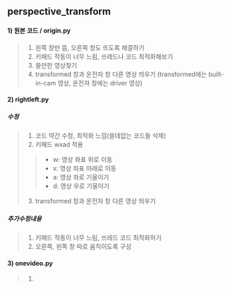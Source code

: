 ## perspective_transform
#### 1) 원본 코드 / origin.py
>1) 왼쪽 창만 뜸, 오른쪽 창도 뜨도록 해결하기
>2) 키패드 작동이 너무 느림, 쓰레드나 코드 최적화해보기
>3) 쓸만한 영상찾기
>4) transformed 창과 운전자 창 다른 영상 띄우기 (transformed에는 built-in-cam 영상, 운전자 창에는 driver 영상)



#### 2) rightleft.py
##### 수정
>1) 코드 약간 수정, 최적화 느낌(쓸데없는 코드들 삭제)
>2) 키패드 wxad 적용 <br>
>>- w: 영상 좌표 위로 이동 
>>- x: 영상 좌표 아래로 이동
>>- a: 영상 좌로 기울이기
>>- d: 영상 우로 기울이기
>3) transformed 창과 운전자 창 다른 영상 띄우기

##### 추가수정내용
>1) 키패드 작동이 너무 느림, 쓰레드 코드 최적화하기
>2) 오른쪽, 왼쪽 창 따로 움직이도록 구성

#### 3) onevideo.py
>1) 
